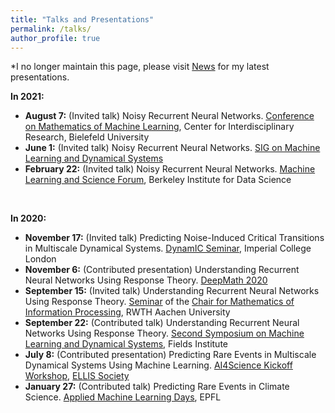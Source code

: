 ```yaml
---
title: "Talks and Presentations"
permalink: /talks/
author_profile: true
---
```


<!-- {% for post in site.talks reversed %}
  {% include archive-single-talk.html %}
{% endfor %} -->

*I no longer maintain this page, please visit [News](https://shoelim.github.io/news/) for my latest presentations.

__In 2021:__
- __August 7:__ (Invited talk) Noisy Recurrent Neural Networks. [Conference on Mathematics of Machine Learning](https://www.mis.mpg.de/calendar/conferences/2021/mml2021/program.html), Center for Interdisciplinary Research, Bielefeld University
- __June 1:__ (Invited talk) Noisy Recurrent Neural Networks. [SIG on Machine Learning and Dynamical Systems](https://www.youtube.com/watch?v=9t-UTLvkhyk&t=22s)
- __February 22:__ (Invited talk) Noisy Recurrent Neural Networks. [Machine Learning and Science Forum](https://bids.berkeley.edu/events/machine-learning-and-science-forum-2021-0222), Berkeley Institute for Data Science

<br>

__In 2020:__

- __November 17:__ (Invited talk) Predicting Noise-Induced Critical Transitions in Multiscale Dynamical Systems. [DynamIC Seminar](https://wwwf.imperial.ac.uk/~mrasmuss/DynamIC/), Imperial College London
- __November 6:__ (Contributed presentation) Understanding Recurrent Neural Networks Using Response Theory. [DeepMath 2020](https://deepmath-conference.com/)
- __September 15:__ (Invited talk) Understanding Recurrent Neural Networks Using Response Theory. [Seminar](http://www.mathc.rwth-aachen.de/news/passed_talks/) of the [Chair for Mathematics of Information Processing](https://www.mathc.rwth-aachen.de/home/home/), RWTH Aachen University 
- __September 22:__ (Contributed talk) Understanding Recurrent Neural Networks Using Response Theory. [Second Symposium on Machine Learning and Dynamical Systems](http://www.fields.utoronto.ca/activities/20-21/dynamical), Fields Institute
- __July 8:__ (Contributed presentation) Predicting Rare Events in Multiscale Dynamical Systems Using Machine Learning. [AI4Science Kickoff Workshop](https://ai4science-amsterdam.github.io/events2/), [ELLIS Society](https://ellis.eu/)<br>
- __January 27:__ (Contributed talk) Predicting Rare Events in Climate Science. [Applied Machine Learning Days](https://appliedmldays.org/), EPFL 

